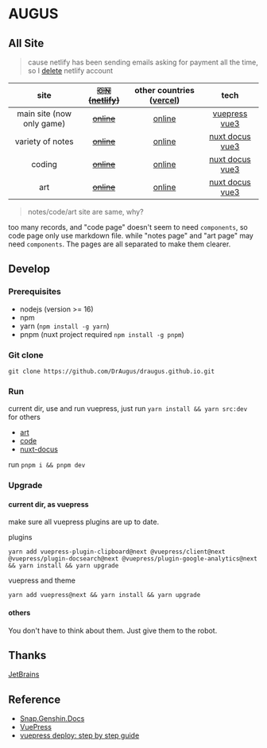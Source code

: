 # AUGUS

## All Site

> cause netlify has been sending emails asking for payment all the time, so I [delete](https://app.netlify.com/user/settings#danger-zone) netlify account

| site | ~~🇨🇳 ([netlify][netlify])~~ | other countries ([vercel][vercel]) | tech|
| :--: |:--: |:--: | :--:|
| main site (now only game)|  ~~[online][site0]~~ | [online][site0] | [vuepress][vuepress] [vue3][vue]|
| variety of notes | ~~[online][site1-1]~~ | [online][site1-2] | [nuxt docus][docus] [vue3][vue] |
| coding | ~~[online][site2-1]~~ | [online][site2-2] | [nuxt docus][docus] [vue3][vue] |
| art | ~~[online][site3-1]~~ | [online][site3-2] | [nuxt docus][docus] [vue3][vue] |

> notes/code/art site are same, why?

too many records, and "code page" doesn't seem to need `components`, so code page only use markdown file. while "notes page" and "art page" may need `components`. The pages are all separated to make them clearer.

## Develop

### Prerequisites

- nodejs (version >= 16)
- npm
- yarn (`npm install -g yarn`)
- pnpm (nuxt project required `npm install -g pnpm`)

### Git clone

```git
git clone https://github.com/DrAugus/draugus.github.io.git
```

### Run

current dir, use and run vuepress, just run `yarn install && yarn src:dev`  
for others

- [art](./art/)
- [code](./code/)
- [nuxt-docus](./nuxt-docus/)

run `pnpm i && pnpm dev`

### Upgrade

#### current dir, as vuepress

make sure all vuepress plugins are up to date.

plugins

```shell
yarn add vuepress-plugin-clipboard@next @vuepress/client@next @vuepress/plugin-docsearch@next @vuepress/plugin-google-analytics@next && yarn install && yarn upgrade
```

vuepress and theme

```shell
yarn add vuepress@next && yarn install && yarn upgrade
```

#### others

You don't have to think about them. Just give them to the robot.

## Thanks

[JetBrains](https://www.jetbrains.com/zh-cn/community/opensource/#support)

## Reference

- [Snap.Genshin.Docs](https://github.com/DGP-Studio/Snap.Genshin.Docs)
- [VuePress](https://vuepress.vuejs.org/guide/deploy.html#github-pages)
- [vuepress deploy: step by step guide](https://github.com/marketplace/actions/vuepress-deploy#step-by-step-guide)

[site0]: https://draugus.github.io/
[site1-1]: https://augus-docus.netlify.app/
[site1-2]: https://augus-docus.vercel.app/
[site2-1]: https://augus-code.netlify.app/
[site2-2]: https://augus-code.vercel.app/
[site3-1]: https://augus-art.netlify.app/
[site3-2]: https://augus-art.vercel.app/
[netlify]: https://netlify.com/
[vercel]: https://vercel.com/
[docus]: https://docus.dev
[vue]: https://vuejs.org
[vuepress]: https://v2.vuepress.vuejs.org
